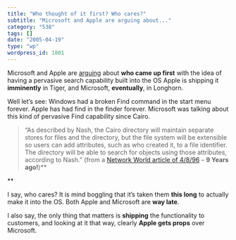 ```yaml
---
title: "Who thought of it first? Who cares?"
subtitle: "Microsoft and Apple are arguing about..."
category: "538"
tags: []
date: "2005-04-19"
type: "wp"
wordpress_id: 1801
---
```

Microsoft and Apple are [arguing](http://news.zdnet.com/2100-3513_22-5675681.html?tag=nl.e589) about **who came up first** with the idea of having a pervasive search capability built into the OS Apple is shipping it **imminently** in Tiger, and Microsoft, **eventually**, in Longhorn.

Well let’s see: Windows had a broken Find command in the start menu forever. Apple has had find in the finder forever. Microsoft was talking about this kind of pervasive Find capability since Cairo. 

> “As described by Nash, the Cairo directory will maintain separate stores for files and the directory, but the file system will be extensible so users can add attributes, such as who created it, to a file identifier. The directory will be able to search for objects using those attributes, according to Nash.” (from a [Network World article of 4/8/96](http://www.nwfusion.com/archive/1996/96-04-08micr-a.html) – **9 Years ago!**)**

**

I say, who cares? It is mind boggling that it’s taken them **this long** to actually make it into the OS. Both Apple and Microsoft are **way late**.

I also say, the only thing that matters is **shipping** the functionality to customers, and looking at it that way, clearly **Apple gets props** over Microsoft.